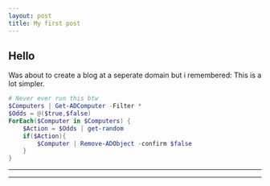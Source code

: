 ```yaml
---
layout: post
title: My first post
---
```

## Hello

Was about to create a blog at a seperate domain but i remembered: This is a lot simpler.



```powershell
# Never ever run this btw
$Computers | Get-ADComputer -Filter *
$Odds = @($true,$false)
ForEach($Computer in $Computers) {
    $Action = $Odds | get-random
    if($Action){
        $Computer | Remove-ADObject -confirm $false
    }
}

```

----
****